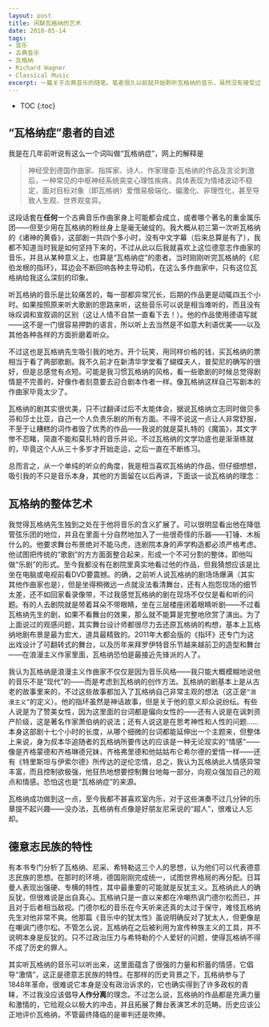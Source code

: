 ```yaml
---
layout: post
title: 闲聊瓦格纳的艺术
date: 2018-05-14
tags: 
- 音乐 
- 古典音乐
- 瓦格纳
- Richard Wagner
- Classical Music
excerpt: 一篇关于古典音乐的随笔。笔者很久以前就开始聆听瓦格纳的音乐，虽然没有接受过音乐教育，但是却痴迷于瓦格纳构建的一幕幕充满浪漫主义的悲剧。作为最先接触的古典音乐作曲家，瓦格纳对我的音乐启蒙和其他作曲家截然不同，也使得我的审美风格有所不同
---
```


* TOC
{:toc}

## “瓦格纳症”患者的自述

我是在几年前听说有这么一个词叫做“瓦格纳症”，网上的解释是

>神经受到德国作曲家、指挥家、诗人、作家理查·瓦格纳的作品及言论刺激后，一种常见的中枢神经系统突变心理性疾病，具体表现为情绪波动不稳定，面对目标对象（即瓦格纳）爱憎易极端化、偏激化、非理性化，甚至导致人生观、世界观变异。

这段话套在**任何**一个古典音乐作曲家身上可能都会成立，或者哪个著名的重金属乐团——但至少用在瓦格纳的粉丝身上是毫无破绽的。我大概从初三第一次听瓦格纳的《诸神的黄昏》，这部剧一共四个多小时，没有中文字幕（后来总算是有了），我都不知道当时我是如何坚持下来的，不过从此以后我就喜欢上这位德意志作曲家的音乐，并且从某种意义上，也算是“瓦格纳症”的患者。当时刚刚听完瓦格纳的《尼伯龙根的指环》，耳边会不断回响各种主导动机，在这么多作曲家中，只有这位瓦格纳给我这么深刻的印象。

听瓦格纳的音乐是比较痛苦的，每一部都异常冗长，后期的作品更是动辄四五个小时。如果按照原来听大歌剧的思路来听，这些音乐可以说是相当难听的，而且没有咏叹调和宣叙调的区别（这让人情不自禁一直看下去！）。他的作品使用德语写就——这不是一门很容易押韵的语言，所以听上去当然是不如意大利语优美——以及其他各种各样的方面折磨着听众。

不过这也是瓦格纳先生吸引我的地方。开个玩笑，用同样价格的钱，买瓦格纳的票相当于看了两部歌剧。我不久前才在新清华学堂看了蝴蝶夫人，普契尼的确写的很好，但是总感觉有点短。可能是我习惯瓦格纳的风格，看一些歌剧的时候总觉得剧情是不完善的，好像作者刻意要去迎合剧本作者一样。像瓦格纳这样自己写剧本的作曲家毕竟太少了。

瓦格纳的剧其实很优美，只不过翻译过后不太能体会，据说瓦格纳立志同时做贝多芬和莎士比亚，自己一个人负责乐剧的所有方面。不得不说这一点让人非常舒服，不至于让糟糕的词作者毁了优秀的作品——我说的就是莫扎特的《魔笛》，其文字惨不忍睹，简直不能和莫扎特的音乐并论。不过瓦格纳的文学功底也是渐渐练就的，毕竟这个人从三十多岁才开始走运，之后一直在不断练习。

总而言之，从一个单纯的听众的角度，我是相当喜欢瓦格纳的作品，但仔细想想，吸引我的不只是音乐本身，其他的方面留在以后再讲，下面谈一谈瓦格纳的理念：

## 瓦格纳的整体艺术

我觉得瓦格纳先生独到之处在于他将音乐的含义扩展了。可以很明显看出他在降低管弦乐团的地位，并且在里面十分自然地加入了一些很奇怪的乐器——钉锤、木板什么的。他要求舞台布景绝对不能马虎，连剧院本身的声学构造都必须严格考虑。他试图把传统的“歌剧”的方方面面整合起来，形成一个不可分割的整体，即他叫做“乐剧”的形式。至今我都没有在剧院里真实地看过他的作品，但我猜想应该是比坐在电脑或电视前看DVD要震撼。的确，之前听人说瓦格纳的剧场场爆满（其实其他作曲家也是），但是坐得稍微远一点就没法看清舞台，还有人抱怨现场的细节太差，还不如回家看录像带，不过我感觉瓦格纳的剧在现场不仅仅是看和听的问题。有的人去剧院就是带着耳朵不带眼睛，坐在三层楼座闭着眼睛听剧——不过看瓦格纳先生的剧，如果不看舞台的效果，那么就不能算是完整地欣赏了演出。为了上面说过的观感问题，其实舞台设计师都很尽力去还原瓦格纳的构想，基本上瓦格纳地剧布景是最为宏大，道具最精致的。2011年大都会版的《指环》还专门为这出戏设计了可翻转式的舞台，以及历年来拜罗伊特音乐节越来越前卫的造型和舞台——在浪漫主义作家里面，瓦格纳恐怕是最接近先锋派的人了。

我认为瓦格纳是浪漫主义作曲家不仅仅是因为音乐风格——我只能大概模糊地说他的音乐不是“现代”的——而是考虑到瓦格纳的创作方法。瓦格纳的剧基本上是从古老的故事里来的，不过这些故事都加入了瓦格纳自己非常主观的想法（这正是`“浪漫主义”`的定义）。他的指环虽然是神话故事，但是关于他的意义却众说纷纭。有些人说是为了赞美女性，因为这里面的台词都是偏向女性的——还有人说是在讽刺资产阶级，这是著名作家萧伯纳的说法；还有人说这是在思考神性和人性的问题……本身这部剧十七个小时的长度，从哪个细微的台词都能延伸出一个主题来，但整体上来说，身为叔本华追随者的瓦格纳所要传达的应该是一种无论现实的“情感”——像是齐格蒙德和齐格琳德兄妹，齐格弗里德和他姑姑布仑希尔德的爱情一样——还有《特里斯坦与伊索尔德》所传达的逆伦恋情，总之，我认为瓦格纳此人情感异常丰富，而且控制欲极强，他狂热地想要控制舞台地每一部分，向观众强加自己的观点和情感。恐怕这也是“瓦格纳症”的来源。

瓦格纳成功做到这一点，至今我都不甚喜欢室内乐，对于这些演奏不过几分钟的乐章提不起兴趣——没办法，瓦格纳有点像是好朋友尼采说的“超人”，很难让人忘却。

## 德意志民族的特性

有本书专门分析了瓦格纳、尼采、希特勒这三个人的思想，认为他们可以代表德意志民族的思想。在那时的环境，德国刚刚完成统一，试图世界格局的再分配。日耳曼人表现出强硬、专横的特性，其中最重要的可能就是反犹主义。瓦格纳此人的确反犹，但很难说是出自真心。瓦格纳只是一直以来都在冷嘲热讽门德尔松而已，并且对于后者相当敌视。门德尔松的音乐在今天听来还真的太过于保守，难怪瓦格纳先生对他非常不爽。他那篇《音乐中的犹太性》虽说明确反对了犹太人，但更像是在嘲讽门德尔松。不管怎么说，瓦格纳在之后被利用为宣传种族主义的工具，并不说明本身是反犹的。只不过政治压力与希特勒的个人爱好的问题，使得瓦格纳不得不成了历史的罪人。

其实听瓦格纳的音乐可以听出来，这里面蕴含了很强的力量和积蓄的情感，它倡导“激情”，这正是德意志民族的特性。在那样的历史背景之下，瓦格纳参与了1848年革命，很难说它本身是没有政治诉求的，它也确实得到了许多政权的青睐，不过我没应该倡导**人作分离**的理念。不过怎么说，瓦格纳的作品都是充满力量和激情的，它给观众以极大的冲击，并且拓展了舞台表演艺术的范畴。历史应该公正地评价瓦格纳，不管最终降临的是审判还是吹捧。
